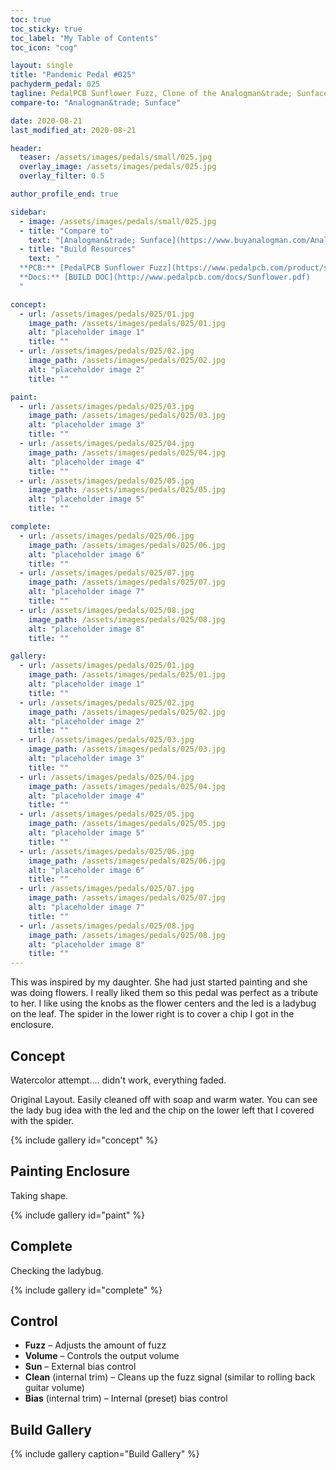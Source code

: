 ```yaml
---
toc: true
toc_sticky: true
toc_label: "My Table of Contents"
toc_icon: "cog"

layout: single
title: "Pandemic Pedal #025"
pachyderm_pedal: 025
tagline: PedalPCB Sunflower Fuzz, Clone of the Analogman&trade; Sunface
compare-to: "Analogman&trade; Sunface"

date: 2020-08-21
last_modified_at: 2020-08-21

header:
  teaser: /assets/images/pedals/small/025.jpg
  overlay_image: /assets/images/pedals/025.jpg
  overlay_filter: 0.5

author_profile_end: true

sidebar:
  - image: /assets/images/pedals/small/025.jpg
  - title: "Compare to"
    text: "[Analogman&trade; Sunface](https://www.buyanalogman.com/Analog_Man_Sun_Face_p/am-sun-face.htm)"
  - title: "Build Resources"
    text: "
  **PCB:** [PedalPCB Sunflower Fuzz](https://www.pedalpcb.com/product/sunflower/)<br>
  **Docs:** [BUILD DOC](http://www.pedalpcb.com/docs/Sunflower.pdf)
  "

concept:
  - url: /assets/images/pedals/025/01.jpg
    image_path: /assets/images/pedals/025/01.jpg
    alt: "placeholder image 1"
    title: ""
  - url: /assets/images/pedals/025/02.jpg
    image_path: /assets/images/pedals/025/02.jpg
    alt: "placeholder image 2"
    title: ""

paint:
  - url: /assets/images/pedals/025/03.jpg
    image_path: /assets/images/pedals/025/03.jpg
    alt: "placeholder image 3"
    title: ""
  - url: /assets/images/pedals/025/04.jpg
    image_path: /assets/images/pedals/025/04.jpg
    alt: "placeholder image 4"
    title: ""
  - url: /assets/images/pedals/025/05.jpg
    image_path: /assets/images/pedals/025/05.jpg
    alt: "placeholder image 5"
    title: ""

complete:
  - url: /assets/images/pedals/025/06.jpg
    image_path: /assets/images/pedals/025/06.jpg
    alt: "placeholder image 6"
    title: ""
  - url: /assets/images/pedals/025/07.jpg
    image_path: /assets/images/pedals/025/07.jpg
    alt: "placeholder image 7"
    title: ""
  - url: /assets/images/pedals/025/08.jpg
    image_path: /assets/images/pedals/025/08.jpg
    alt: "placeholder image 8"
    title: ""

gallery:
  - url: /assets/images/pedals/025/01.jpg
    image_path: /assets/images/pedals/025/01.jpg
    alt: "placeholder image 1"
    title: ""
  - url: /assets/images/pedals/025/02.jpg
    image_path: /assets/images/pedals/025/02.jpg
    alt: "placeholder image 2"
    title: ""
  - url: /assets/images/pedals/025/03.jpg
    image_path: /assets/images/pedals/025/03.jpg
    alt: "placeholder image 3"
    title: ""
  - url: /assets/images/pedals/025/04.jpg
    image_path: /assets/images/pedals/025/04.jpg
    alt: "placeholder image 4"
    title: ""
  - url: /assets/images/pedals/025/05.jpg
    image_path: /assets/images/pedals/025/05.jpg
    alt: "placeholder image 5"
    title: ""
  - url: /assets/images/pedals/025/06.jpg
    image_path: /assets/images/pedals/025/06.jpg
    alt: "placeholder image 6"
    title: ""
  - url: /assets/images/pedals/025/07.jpg
    image_path: /assets/images/pedals/025/07.jpg
    alt: "placeholder image 7"
    title: ""
  - url: /assets/images/pedals/025/08.jpg
    image_path: /assets/images/pedals/025/08.jpg
    alt: "placeholder image 8"
    title: ""
---
```


This was inspired by my daughter. She had just started painting and she was doing flowers. I really liked them so this pedal was perfect as a tribute to her. I like using the knobs as the flower centers and the led is a ladybug on the leaf. The spider in the lower right is to cover a chip I got in the enclosure.

## Concept

Watercolor attempt.... didn't work, everything faded.

Original Layout. Easily cleaned off with soap and warm water. You can see the lady bug idea with the led and the chip on the lower left that I covered with the spider.

{% include gallery id="concept" %}

## Painting Enclosure

Taking shape.

{% include gallery id="paint" %}

## Complete

Checking the ladybug.

{% include gallery id="complete" %}

## Control

* **Fuzz** – Adjusts the amount of fuzz
* **Volume** – Controls the output volume
* **Sun** – External bias control
* **Clean** (internal trim) – Cleans up the fuzz signal (similar to rolling back guitar volume)
* **Bias** (internal trim) – Internal (preset) bias control

## Build Gallery

{% include gallery caption="Build Gallery" %}
